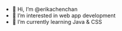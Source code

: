 - 👋 Hi, I’m @erikachenchan
- 👀 I’m interested in web app development
- 🌱 I’m currently learning Java & CSS


<!---
erikachenchan/erikachenchan is a ✨ special ✨ repository because its `README.md` (this file) appears on your GitHub profile.
You can click the Preview link to take a look at your changes.
--->
